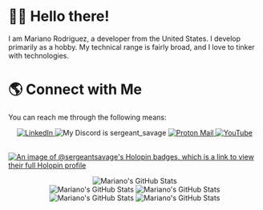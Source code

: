 # 👋🏽 Hello there!

I am Mariano Rodriguez, a developer from the United States.
I develop primarily as a hobby. 
My technical range is fairly broad, and I love to tinker with technologies.

# 🌎 Connect with Me

You can reach me through the following means:
<div align="center">
    <a href="https://www.linkedin.com/in/mariano-rodriguez-1b1295243">
        <img src="https://img.shields.io/badge/LinkedIn-0077B5?logo=linkedin&logoColor=white" alt="LinkedIn"/>
    </a>
    <img src="https://img.shields.io/badge/Discord-%235865F2.svg?&logo=discord&logoColor=white" title="My Discord is sergeant_savage" alt="My Discord is sergeant_savage"/>
    <a href="mailto:amr001.us@proton.me">
        <img src="https://img.shields.io/badge/Proton%20Mail-6D4AFF?logo=protonmail&logoColor=fff" alt="Proton Mail"/>
    </a>
    <a href="https://www.youtube.com/@marianorodriguez9257">
        <img src="https://img.shields.io/badge/YouTube-%23FF0000.svg?logo=YouTube&logoColor=white" alt="YouTube"/>
    </a>
</div>

<br>

[![An image of @sergeantsavage's Holopin badges, which is a link to view their full Holopin profile](https://holopin.me/sergeantsavage)](https://holopin.io/@sergeantsavage)
<!--
**sergeant-savage/sergeant-savage** is a ✨ _special_ ✨ repository because its `README.md` (this file) appears on your GitHub profile.

Here are some ideas to get you started:

- 🔭 I’m currently working on ...
- 🌱 I’m currently learning ...
- 👯 I’m looking to collaborate on ...
- 🤔 I’m looking for help with ...
- 💬 Ask me about ...
- 📫 How to reach me: ...
- 😄 Pronouns: ...
- ⚡ Fun fact: ...
-->
<div align="center">
    <img src="http://github-profile-summary-cards.vercel.app/api/cards/profile-details?username=sergeant-savage&theme=gruvbox" alt="Mariano's GitHub Stats"/>
</div>

<div align="center">
    <img src="http://github-profile-summary-cards.vercel.app/api/cards/most-commit-language?username=sergeant-savage&theme=gruvbox" alt="Mariano's GitHub Stats"/>
    <img src="http://github-profile-summary-cards.vercel.app/api/cards/repos-per-language?username=sergeant-savage&theme=gruvbox" alt="Mariano's GitHub Stats"/>
    <img src="http://github-profile-summary-cards.vercel.app/api/cards/stats?username=sergeant-savage&theme=gruvbox" alt="Mariano's GitHub Stats"/>
    <img src="http://github-profile-summary-cards.vercel.app/api/cards/productive-time?username=sergeant-savage&theme=gruvbox&utcOffset=-5" alt="Mariano's GitHub Stats"/>
</div>
